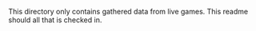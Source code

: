 This directory only contains gathered data from live games. This readme should all that is checked in.
